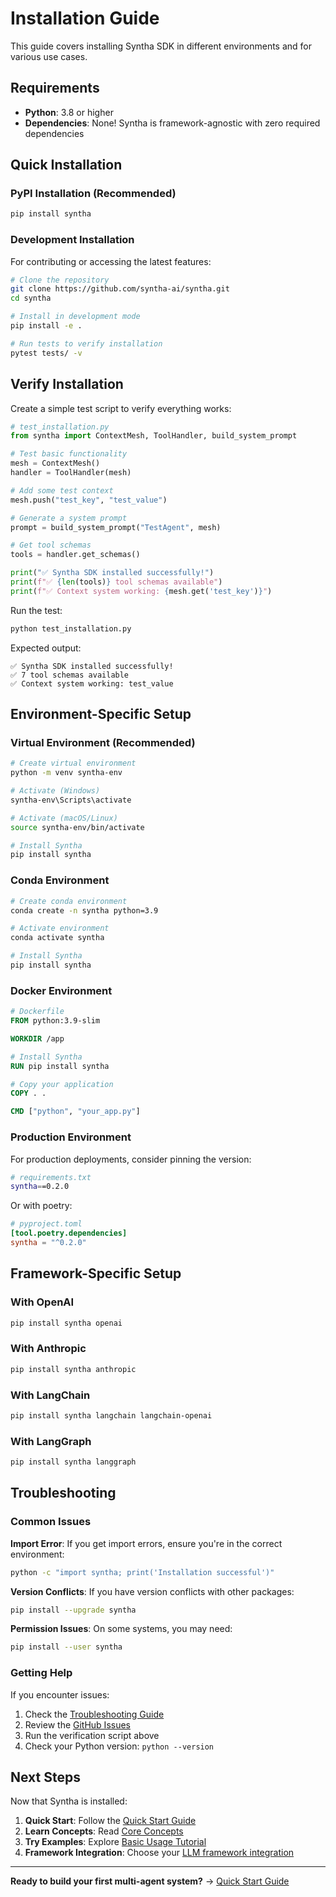 # Installation Guide

This guide covers installing Syntha SDK in different environments and for various use cases.

## Requirements

- **Python**: 3.8 or higher
- **Dependencies**: None! Syntha is framework-agnostic with zero required dependencies

## Quick Installation

### PyPI Installation (Recommended)

```bash
pip install syntha
```

### Development Installation

For contributing or accessing the latest features:

```bash
# Clone the repository
git clone https://github.com/syntha-ai/syntha.git
cd syntha

# Install in development mode
pip install -e .

# Run tests to verify installation
pytest tests/ -v
```

## Verify Installation

Create a simple test script to verify everything works:

```python
# test_installation.py
from syntha import ContextMesh, ToolHandler, build_system_prompt

# Test basic functionality
mesh = ContextMesh()
handler = ToolHandler(mesh)

# Add some test context
mesh.push("test_key", "test_value")

# Generate a system prompt
prompt = build_system_prompt("TestAgent", mesh)

# Get tool schemas
tools = handler.get_schemas()

print("✅ Syntha SDK installed successfully!")
print(f"✅ {len(tools)} tool schemas available")
print(f"✅ Context system working: {mesh.get('test_key')}")
```

Run the test:

```bash
python test_installation.py
```

Expected output:
```
✅ Syntha SDK installed successfully!
✅ 7 tool schemas available
✅ Context system working: test_value
```

## Environment-Specific Setup

### Virtual Environment (Recommended)

```bash
# Create virtual environment
python -m venv syntha-env

# Activate (Windows)
syntha-env\Scripts\activate

# Activate (macOS/Linux)
source syntha-env/bin/activate

# Install Syntha
pip install syntha
```

### Conda Environment

```bash
# Create conda environment
conda create -n syntha python=3.9

# Activate environment
conda activate syntha

# Install Syntha
pip install syntha
```

### Docker Environment

```dockerfile
# Dockerfile
FROM python:3.9-slim

WORKDIR /app

# Install Syntha
RUN pip install syntha

# Copy your application
COPY . .

CMD ["python", "your_app.py"]
```

### Production Environment

For production deployments, consider pinning the version:

```bash
# requirements.txt
syntha==0.2.0
```

Or with poetry:

```toml
# pyproject.toml
[tool.poetry.dependencies]
syntha = "^0.2.0"
```

## Framework-Specific Setup

### With OpenAI

```bash
pip install syntha openai
```

### With Anthropic

```bash
pip install syntha anthropic
```

### With LangChain

```bash
pip install syntha langchain langchain-openai
```

### With LangGraph

```bash
pip install syntha langgraph
```

## Troubleshooting

### Common Issues

**Import Error**: If you get import errors, ensure you're in the correct environment:
```bash
python -c "import syntha; print('Installation successful')"
```

**Version Conflicts**: If you have version conflicts with other packages:
```bash
pip install --upgrade syntha
```

**Permission Issues**: On some systems, you may need:
```bash
pip install --user syntha
```

### Getting Help

If you encounter issues:

1. Check the [Troubleshooting Guide](troubleshooting.md)
2. Review the [GitHub Issues](https://github.com/syntha-ai/syntha/issues)
3. Run the verification script above
4. Check your Python version: `python --version`

## Next Steps

Now that Syntha is installed:

1. **Quick Start**: Follow the [Quick Start Guide](quick-start.md)
2. **Learn Concepts**: Read [Core Concepts](core-concepts.md)  
3. **Try Examples**: Explore [Basic Usage Tutorial](../tutorials/basic-usage.md)
4. **Framework Integration**: Choose your [LLM framework integration](integrations/)

---

**Ready to build your first multi-agent system?** → [Quick Start Guide](quick-start.md)
